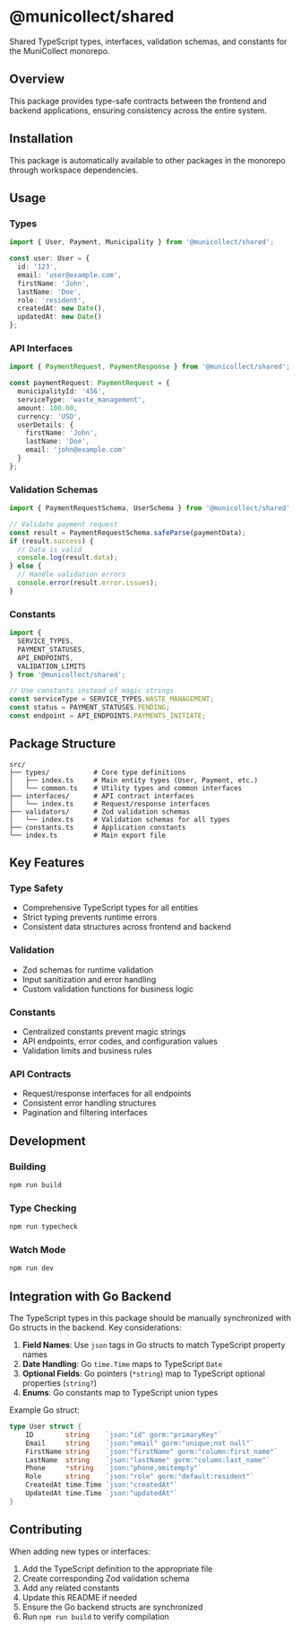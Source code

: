 # @municollect/shared

Shared TypeScript types, interfaces, validation schemas, and constants for the MuniCollect monorepo.

## Overview

This package provides type-safe contracts between the frontend and backend applications, ensuring consistency across the entire system.

## Installation

This package is automatically available to other packages in the monorepo through workspace dependencies.

## Usage

### Types

```typescript
import { User, Payment, Municipality } from '@municollect/shared';

const user: User = {
  id: '123',
  email: 'user@example.com',
  firstName: 'John',
  lastName: 'Doe',
  role: 'resident',
  createdAt: new Date(),
  updatedAt: new Date()
};
```

### API Interfaces

```typescript
import { PaymentRequest, PaymentResponse } from '@municollect/shared';

const paymentRequest: PaymentRequest = {
  municipalityId: '456',
  serviceType: 'waste_management',
  amount: 100.00,
  currency: 'USD',
  userDetails: {
    firstName: 'John',
    lastName: 'Doe',
    email: 'john@example.com'
  }
};
```

### Validation Schemas

```typescript
import { PaymentRequestSchema, UserSchema } from '@municollect/shared';

// Validate payment request
const result = PaymentRequestSchema.safeParse(paymentData);
if (result.success) {
  // Data is valid
  console.log(result.data);
} else {
  // Handle validation errors
  console.error(result.error.issues);
}
```

### Constants

```typescript
import { 
  SERVICE_TYPES, 
  PAYMENT_STATUSES, 
  API_ENDPOINTS,
  VALIDATION_LIMITS 
} from '@municollect/shared';

// Use constants instead of magic strings
const serviceType = SERVICE_TYPES.WASTE_MANAGEMENT;
const status = PAYMENT_STATUSES.PENDING;
const endpoint = API_ENDPOINTS.PAYMENTS_INITIATE;
```

## Package Structure

```
src/
├── types/           # Core type definitions
│   ├── index.ts     # Main entity types (User, Payment, etc.)
│   └── common.ts    # Utility types and common interfaces
├── interfaces/      # API contract interfaces
│   └── index.ts     # Request/response interfaces
├── validators/      # Zod validation schemas
│   └── index.ts     # Validation schemas for all types
├── constants.ts     # Application constants
└── index.ts         # Main export file
```

## Key Features

### Type Safety
- Comprehensive TypeScript types for all entities
- Strict typing prevents runtime errors
- Consistent data structures across frontend and backend

### Validation
- Zod schemas for runtime validation
- Input sanitization and error handling
- Custom validation functions for business logic

### Constants
- Centralized constants prevent magic strings
- API endpoints, error codes, and configuration values
- Validation limits and business rules

### API Contracts
- Request/response interfaces for all endpoints
- Consistent error handling structures
- Pagination and filtering interfaces

## Development

### Building

```bash
npm run build
```

### Type Checking

```bash
npm run typecheck
```

### Watch Mode

```bash
npm run dev
```

## Integration with Go Backend

The TypeScript types in this package should be manually synchronized with Go structs in the backend. Key considerations:

1. **Field Names**: Use `json` tags in Go structs to match TypeScript property names
2. **Date Handling**: Go `time.Time` maps to TypeScript `Date`
3. **Optional Fields**: Go pointers (`*string`) map to TypeScript optional properties (`string?`)
4. **Enums**: Go constants map to TypeScript union types

Example Go struct:

```go
type User struct {
    ID        string    `json:"id" gorm:"primaryKey"`
    Email     string    `json:"email" gorm:"unique;not null"`
    FirstName string    `json:"firstName" gorm:"column:first_name"`
    LastName  string    `json:"lastName" gorm:"column:last_name"`
    Phone     *string   `json:"phone,omitempty"`
    Role      string    `json:"role" gorm:"default:resident"`
    CreatedAt time.Time `json:"createdAt"`
    UpdatedAt time.Time `json:"updatedAt"`
}
```

## Contributing

When adding new types or interfaces:

1. Add the TypeScript definition to the appropriate file
2. Create corresponding Zod validation schema
3. Add any related constants
4. Update this README if needed
5. Ensure the Go backend structs are synchronized
6. Run `npm run build` to verify compilation